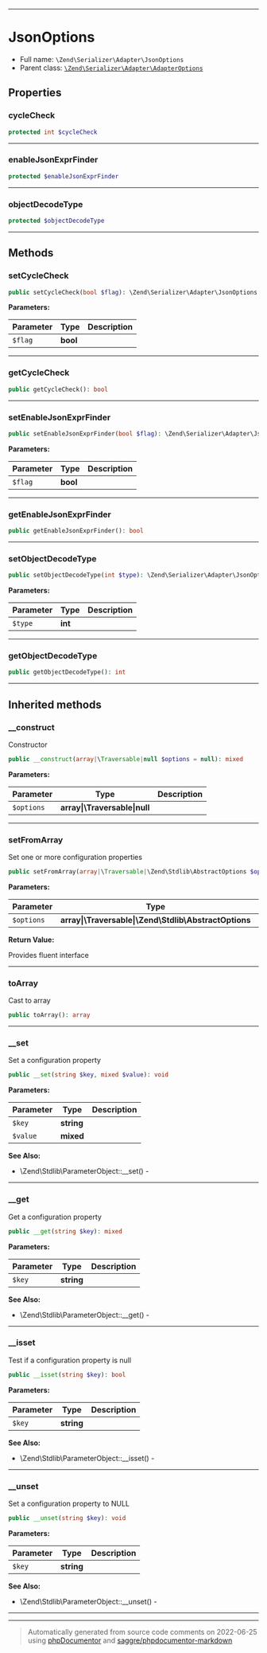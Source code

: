***

# JsonOptions





* Full name: `\Zend\Serializer\Adapter\JsonOptions`
* Parent class: [`\Zend\Serializer\Adapter\AdapterOptions`](./AdapterOptions.md)



## Properties


### cycleCheck



```php
protected int $cycleCheck
```






***

### enableJsonExprFinder



```php
protected $enableJsonExprFinder
```






***

### objectDecodeType



```php
protected $objectDecodeType
```






***

## Methods


### setCycleCheck



```php
public setCycleCheck(bool $flag): \Zend\Serializer\Adapter\JsonOptions
```








**Parameters:**

| Parameter | Type | Description |
|-----------|------|-------------|
| `$flag` | **bool** |  |




***

### getCycleCheck



```php
public getCycleCheck(): bool
```











***

### setEnableJsonExprFinder



```php
public setEnableJsonExprFinder(bool $flag): \Zend\Serializer\Adapter\JsonOptions
```








**Parameters:**

| Parameter | Type | Description |
|-----------|------|-------------|
| `$flag` | **bool** |  |




***

### getEnableJsonExprFinder



```php
public getEnableJsonExprFinder(): bool
```











***

### setObjectDecodeType



```php
public setObjectDecodeType(int $type): \Zend\Serializer\Adapter\JsonOptions
```








**Parameters:**

| Parameter | Type | Description |
|-----------|------|-------------|
| `$type` | **int** |  |




***

### getObjectDecodeType



```php
public getObjectDecodeType(): int
```











***


## Inherited methods


### __construct

Constructor

```php
public __construct(array|\Traversable|null $options = null): mixed
```








**Parameters:**

| Parameter | Type | Description |
|-----------|------|-------------|
| `$options` | **array&#124;\Traversable&#124;null** |  |




***

### setFromArray

Set one or more configuration properties

```php
public setFromArray(array|\Traversable|\Zend\Stdlib\AbstractOptions $options): \Zend\Stdlib\AbstractOptions
```








**Parameters:**

| Parameter | Type | Description |
|-----------|------|-------------|
| `$options` | **array&#124;\Traversable&#124;\Zend\Stdlib\AbstractOptions** |  |


**Return Value:**

Provides fluent interface



***

### toArray

Cast to array

```php
public toArray(): array
```











***

### __set

Set a configuration property

```php
public __set(string $key, mixed $value): void
```








**Parameters:**

| Parameter | Type | Description |
|-----------|------|-------------|
| `$key` | **string** |  |
| `$value` | **mixed** |  |



**See Also:**

* \Zend\Stdlib\ParameterObject::__set() - 

***

### __get

Get a configuration property

```php
public __get(string $key): mixed
```








**Parameters:**

| Parameter | Type | Description |
|-----------|------|-------------|
| `$key` | **string** |  |



**See Also:**

* \Zend\Stdlib\ParameterObject::__get() - 

***

### __isset

Test if a configuration property is null

```php
public __isset(string $key): bool
```








**Parameters:**

| Parameter | Type | Description |
|-----------|------|-------------|
| `$key` | **string** |  |



**See Also:**

* \Zend\Stdlib\ParameterObject::__isset() - 

***

### __unset

Set a configuration property to NULL

```php
public __unset(string $key): void
```








**Parameters:**

| Parameter | Type | Description |
|-----------|------|-------------|
| `$key` | **string** |  |



**See Also:**

* \Zend\Stdlib\ParameterObject::__unset() - 

***


***
> Automatically generated from source code comments on 2022-06-25 using [phpDocumentor](http://www.phpdoc.org/) and [saggre/phpdocumentor-markdown](https://github.com/Saggre/phpDocumentor-markdown)
